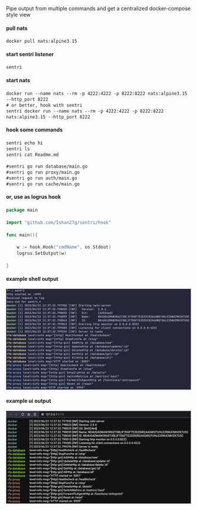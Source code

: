Pipe output from multiple commands and get a centralized docker-compose style view

#### pull nats
```shell
docker pull nats:alpine3.15
```

#### start sentri listener
```shell
sentri
```

#### start nats
```shell
docker run --name nats --rm -p 4222:4222 -p 8222:8222 nats:alpine3.15 --http_port 8222
# or better, hook with sentri
sentri docker run --name nats --rm -p 4222:4222 -p 8222:8222 nats:alpine3.15 --http_port 8222
```

#### hook some commands
```shell
sentri echo hi
sentri ls
sentri cat Readme.md

#sentri go run database/main.go
#sentri go run proxy/main.go
#sentri go run auth/main.go
#sentri go run cache/main.go
```

#### or, use as logrus hook
```go
package main

import "github.com/Ishan27g/sentri/hook"

func main(){

	w := hook.Hook("cmdName", os.Stdout)
	logrus.SetOutput(w)

}
```

#### example shell output
![shell](shell.png)

#### example ui output
![ui](ui/ui.png)

